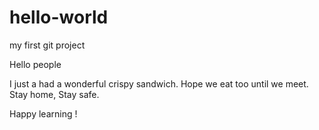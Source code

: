 # hello-world
my first git project

Hello people

I just a had a wonderful crispy sandwich.
Hope we eat too until we meet.
Stay home, Stay safe.

Happy learning !
